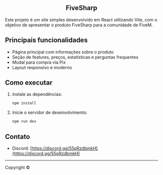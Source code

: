 <h2 align="center">FiveSharp</h2>

Este projeto é um site simples desenvolvido em React utilizando Vite, com o objetivo de apresentar o produto FiveSharp para a comunidade de FiveM.

## Principais funcionalidades

- Página principal com informações sobre o produto
- Seção de features, preços, estatísticas e perguntas frequentes
- Modal para compra via Pix
- Layout responsivo e moderno

## Como executar

1. Instale as dependências:
   ```sh
   npm install
   ```
2. Inicie o servidor de desenvolvimento:
   ```sh
   npm run dev
   ```

## Contato

- Discord: [https://discord.gg/55pRzdbmkH](https://discord.gg/55pRzdbmkH)

---
Copyright ©
